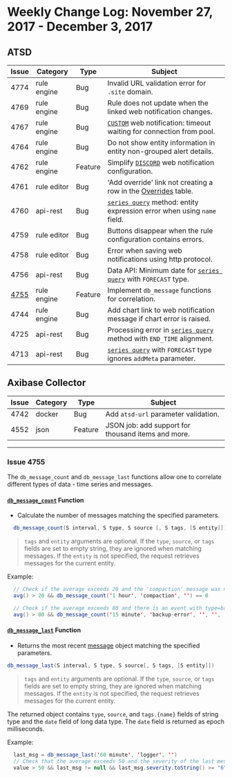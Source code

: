 # Weekly Change Log: November 27, 2017 - December 3, 2017

## ATSD

| Issue| Category    | Type    | Subject              |
|------|-------------|---------|----------------------|
| 4774 | rule engine | Bug | Invalid URL validation error for `.site` domain. |
| 4769 | rule engine | Bug | Rule does not update when the linked web notification changes. |
| 4767 | rule engine | Bug | [`CUSTOM`](../../rule-engine/notifications/custom.md) web notification: timeout waiting for connection from pool. |
| 4764 | rule engine | Bug | Do not show entity information in entity non-grouped alert details. |
| 4762 | rule engine | Feature | Simplify [`DISCORD`](../../rule-engine/notifications/discord.md) web notification configuration. |
| 4761 | rule editor | Bug | 'Add override' link not creating a row in the [Overrides](../../rule-engine/overrides.md) table. |
| 4760 | api-rest | Bug | [`series query`](../../api/data/series/query.md) method: entity expression error when using `name` field. |
| 4759 | rule editor | Bug | Buttons disappear when the rule configuration contains errors. |
| 4758 | rule editor | Bug | Error when saving web notifications using http protocol. |
| 4756 | api-rest | Bug | Data API: Minimum date for [`series query`](../../api/data/series/query.md) with `FORECAST` type. |
| [4755](#issue-4755) | rule engine | Feature | Implement `db_message` functions for correlation. |
| 4744 | rule engine | Bug | Add chart link to web notification message if chart error is raised. |
| 4725 | api-rest | Bug | Processing error in [`series query`](../../api/data/series/query.md) method with `END_TIME` alignment. |
| 4713 | api-rest | Bug | [`series query`](../../api/data/series/query.md) with `FORECAST` type ignores `addMeta` parameter. |

## Axibase Collector

| Issue| Category    | Type    | Subject              |
|------|-------------|---------|----------------------|
| 4742 | docker | Bug | Add `atsd-url` parameter validation.  |
| 4552 | json | Feature | JSON job: add support for thousand items and more. |

---

### Issue 4755

The `db_message_count` and `db_message_last` functions allow one to correlate different types of data - time series and messages.

#### [`db_message_count`](../../rule-engine/functions-db.md#db_message_count-function) Function

* Calculate the number of messages matching the specified parameters.

```java
  db_message_count(S interval, S type, S source [, S tags, [S entity]])
```

> `tags` and `entity` arguments are optional.
> If the `type`, `source`, or `tags` fields are set to empty string, they are ignored when matching messages.
> If the `entity` is not specified, the request retrieves messages for the current entity.

  Example:

```java
  // Check if the average exceeds 20 and the 'compaction' message was not received within the last hour for the current entity.
  avg() > 20 && db_message_count('1 hour', 'compaction', '') == 0
```

```java
  // Check if the average exceeds 80 and there is an event with type=backup-error received within the last 15 minutes for entity 'nurswgvml006'.
  avg() > 80 && db_message_count('15 minute', 'backup-error', '', '', 'nurswgvml006') > 0
```

#### [`db_message_last`](../../rule-engine/functions-db.md#db_message_last-function) Function

* Returns the most recent [message](../../api/data/messages/query.md#fields-1) object matching the specified parameters.

```java
db_message_last(S interval, S type, S source[, S tags, [S entity]])
```

> `tags` and `entity` arguments are optional.
> If the `type`, `source`, or `tags` fields are set to empty string, they are ignored when matching messages.
> If the `entity` is not specified, the request retrieves messages for the current entity.

The returned object contains `type`, `source`, and `tags.{name}` fields of string type and the `date` field of long data type. The `date` field is returned as epoch milliseconds.

  Example:

```java
  last_msg = db_message_last('60 minute', 'logger', '')
  // Check that the average exceeds 50 and the severity of the last message with type 'logger' for the current entity is greater or equal `ERROR`.
  value > 50 && last_msg != null && last_msg.severity.toString() >= "6"
```
